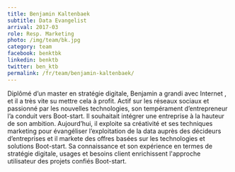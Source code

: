 ```yaml
---
title: Benjamin Kaltenbaek
subtitle: Data Evangelist
arrival: 2017-03
role: Resp. Marketing
photo: /img/team/bk.jpg
category: team
facebook: benktbk
linkedin: benktb
twitter: ben_ktb
permalink: /fr/team/benjamin-kaltenbaek/
---
```

Diplômé d’un master en stratégie digitale, Benjamin a grandi avec Internet , et il a très vite su mettre cela à profit.
Actif sur les réseaux sociaux et passionné par les nouvelles technologies,
son tempérament d’entrepreneur l’a conduit vers Boot-start. Il souhaitait intégrer une entreprise
à la hauteur de son ambition. Aujourd’hui, il exploite sa créativité et ses techniques marketing pour
évangéliser l’exploitation de la data auprès des décideurs d’entreprises et il markete des offres basées
sur les technologies et solutions Boot-start. Sa connaissance et son expérience en termes de stratégie digitale,
usages et besoins client enrichissent l'approche utilisateur des projets confiés Boot-start.
